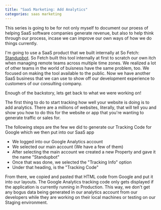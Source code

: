 ```yaml
---
title: "SaaS Marketing: Add Analytics"
categories: saas marketing 
---
```

This series is going to be for not only myself to document our proess of helping SaaS software companies generate revenue, but also to help think through our process, incase we can improve our own ways of how we do things currently.

I'm going to use a SaaS product that we built internally at So Fetch: [Standupbot](http://standupbot.com). So Fetch built this tool internally at first to scratch our own itch when managing remote teams across multiple time zones. We realized a lot of other teams in the world of buisness have the same problem, too. We focused on making the tool available to the public. Now we have another SaaS business that we can use to show off our development experience to customers of our consulting company. 

Enough of the backstory, lets get back to what we were working on!

The first thing to do to start tracking how well your website is doing is to add analytics. There are a millions of websites, literally, that will tell you and show you how to do this for the website or app that you're wanting to generate traffic or sales for.

The following steps are the few we did to generate our Tracking Code for Google which we then put into our SaaS app

* We logged into our Google Analytics account
* We selected our main account (We have a few of them)
* After selecting the main account we created a new Property and gave it the name "Standupbot"
* Once that was done, we selected the "Tracking Info" option 
* Under that heading, is the "Tracking Code"

From there, we copied and pasted that HTML code from Google and put it into our  layouts. The Google Analytics tracking code only gets displayed if the application is currently running in Production. This way, we don't get any bogus data being generated in our analytics account from our developers while they are working on their local machines or testing on our Staging environment.
